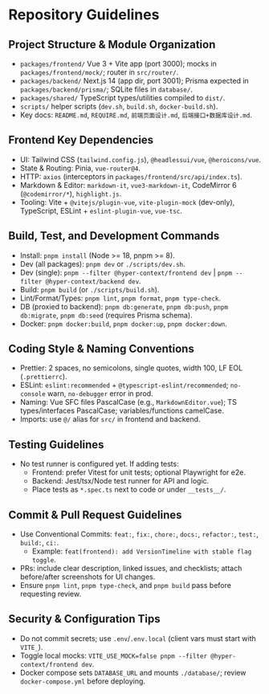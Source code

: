 # Repository Guidelines

## Project Structure & Module Organization
- `packages/frontend/` Vue 3 + Vite app (port 3000); mocks in `packages/frontend/mock/`; router in `src/router/`.
- `packages/backend/` Next.js 14 (app dir, port 3001); Prisma expected in `packages/backend/prisma/`; SQLite files in `database/`.
- `packages/shared/` TypeScript types/utilities compiled to `dist/`.
- `scripts/` helper scripts (`dev.sh`, `build.sh`, `docker-build.sh`).
- Key docs: `README.md`, `REQUIRE.md`, `前端页面设计.md`, `后端接口+数据库设计.md`.

## Frontend Key Dependencies
- UI: Tailwind CSS (`tailwind.config.js`), `@headlessui/vue`, `@heroicons/vue`.
- State & Routing: Pinia, `vue-router@4`.
- HTTP: `axios` (interceptors in `packages/frontend/src/api/index.ts`).
- Markdown & Editor: `markdown-it`, `vue3-markdown-it`, CodeMirror 6 (`@codemirror/*`), `highlight.js`.
- Tooling: Vite + `@vitejs/plugin-vue`, `vite-plugin-mock` (dev-only), TypeScript, ESLint + `eslint-plugin-vue`, `vue-tsc`.

## Build, Test, and Development Commands
- Install: `pnpm install` (Node >= 18, pnpm >= 8).
- Dev (all packages): `pnpm dev` or `./scripts/dev.sh`.
- Dev (single): `pnpm --filter @hyper-context/frontend dev` | `pnpm --filter @hyper-context/backend dev`.
- Build: `pnpm build` (or `./scripts/build.sh`).
- Lint/Format/Types: `pnpm lint`, `pnpm format`, `pnpm type-check`.
- DB (proxied to backend): `pnpm db:generate`, `pnpm db:push`, `pnpm db:migrate`, `pnpm db:seed` (requires Prisma schema).
- Docker: `pnpm docker:build`, `pnpm docker:up`, `pnpm docker:down`.

## Coding Style & Naming Conventions
- Prettier: 2 spaces, no semicolons, single quotes, width 100, LF EOL (`.prettierrc`).
- ESLint: `eslint:recommended` + `@typescript-eslint/recommended`; `no-console` warn, `no-debugger` error in prod.
- Naming: Vue SFC files PascalCase (e.g., `MarkdownEditor.vue`); TS types/interfaces PascalCase; variables/functions camelCase.
- Imports: use `@/` alias for `src/` in frontend and backend.

## Testing Guidelines
- No test runner is configured yet. If adding tests:
  - Frontend: prefer Vitest for unit tests; optional Playwright for e2e.
  - Backend: Jest/tsx/Node test runner for API and logic.
  - Place tests as `*.spec.ts` next to code or under `__tests__/`.

## Commit & Pull Request Guidelines
- Use Conventional Commits: `feat:`, `fix:`, `chore:`, `docs:`, `refactor:`, `test:`, `build:`, `ci:`.
  - Example: `feat(frontend): add VersionTimeline with stable flag toggle`.
- PRs: include clear description, linked issues, and checklists; attach before/after screenshots for UI changes.
- Ensure `pnpm lint`, `pnpm type-check`, and `pnpm build` pass before requesting review.

## Security & Configuration Tips
- Do not commit secrets; use `.env`/`.env.local` (client vars must start with `VITE_`).
- Toggle local mocks: `VITE_USE_MOCK=false pnpm --filter @hyper-context/frontend dev`.
- Docker compose sets `DATABASE_URL` and mounts `./database/`; review `docker-compose.yml` before deploying.
